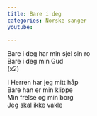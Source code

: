 ```yaml
---
title: Bare i deg
categories: Norske sanger
youtube: 
 
---
```


Bare i deg har min sjel sin ro  
Bare i deg min Gud  
(x2)

I Herren har jeg mitt håp  
Bare han er min klippe  
Min frelse og min borg  
Jeg skal ikke vakle
